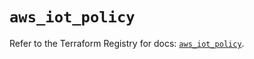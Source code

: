 # `aws_iot_policy`

Refer to the Terraform Registry for docs: [`aws_iot_policy`](https://registry.terraform.io/providers/hashicorp/aws/6.12.0/docs/resources/iot_policy).
